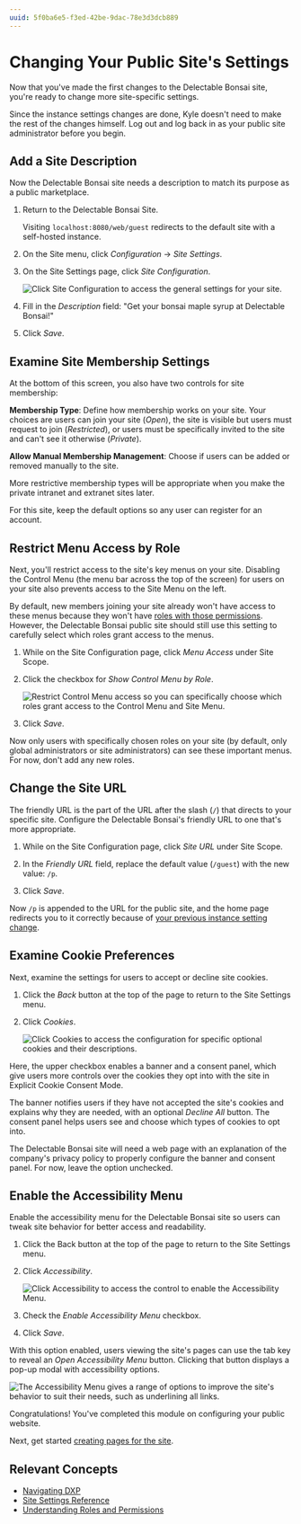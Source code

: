 ```yaml
---
uuid: 5f0ba6e5-f3ed-42be-9dac-78e3d3dcb889
---
```

# Changing Your Public Site's Settings

Now that you've made the first changes to the Delectable Bonsai site, you're ready to change more site-specific settings.

Since the instance settings changes are done, Kyle doesn't need to make the rest of the changes himself. Log out and log back in as your public site administrator before you begin.

<!-- The public site administrator should be a defined user that was imported by Makoto. If you don't have one, I think Makoto has a spreadsheet of character names you can use to make one. When you have one, give the info and the permissions needed to Makoto so he can add it to his import routine. -Rich --> 

## Add a Site Description

Now the Delectable Bonsai site needs a description to match its purpose as a public marketplace.

1. Return to the Delectable Bonsai Site.

   Visiting `localhost:8080/web/guest` redirects to the default site with a self-hosted instance.

1. On the Site menu, click *Configuration* &rarr; *Site Settings*.

1. On the Site Settings page, click *Site Configuration*.

   ![Click Site Configuration to access the general settings for your site.](./changing-your-public-sites-settings/images/01.png)

1. Fill in the *Description* field: "Get your bonsai maple syrup at Delectable Bonsai!"

1. Click *Save*.

## Examine Site Membership Settings

At the bottom of this screen, you also have two controls for site membership:

**Membership Type**: Define how membership works on your site. Your choices are users can join your site (*Open*), the site is visible but users must request to join (*Restricted*), or users must be specifically invited to the site and can't see it otherwise (*Private*).

**Allow Manual Membership Management**: Choose if users can be added or removed manually to the site.

More restrictive membership types will be appropriate when you make the private intranet and extranet sites later.

For this site, keep the default options so any user can register for an account. 

## Restrict Menu Access by Role

Next, you'll restrict access to the site's key menus on your site. Disabling the Control Menu (the menu bar across the top of the screen) for users on your site also prevents access to the Site Menu on the left.

By default, new members joining your site already won't have access to these menus because they won't have [roles with those permissions](https://learn.liferay.com/web/guest/w/dxp/users-and-permissions/roles-and-permissions/understanding-roles-and-permissions). However, the Delectable Bonsai public site should still use this setting to carefully select which roles grant access to the menus.

1. While on the Site Configuration page, click *Menu Access* under Site Scope.

1. Click the checkbox for *Show Control Menu by Role*.

   ![Restrict Control Menu access so you can specifically choose which roles grant access to the Control Menu and Site Menu.](./changing-your-public-sites-settings/images/02.png)

1. Click *Save*.

Now only users with specifically chosen roles on your site (by default, only global administrators or site administrators) can see these important menus. For now, don't add any new roles.

## Change the Site URL

The friendly URL is the part of the URL after the slash (`/`) that directs to your specific site. Configure the Delectable Bonsai's friendly URL to one that's more appropriate.

1. While on the Site Configuration page, click *Site URL* under Site Scope.

1. In the *Friendly URL* field, replace the default value (`/guest`) with the new value: `/p`.

1. Click *Save*.

Now `/p` is appended to the URL for the public site, and the home page redirects you to it correctly because of [your previous instance setting change](./changing-the-default-sites-name-and-logo.md#change-other-important-instance-settings).

## Examine Cookie Preferences

Next, examine the settings for users to accept or decline site cookies.

1. Click the *Back* button at the top of the page to return to the Site Settings menu.

1. Click *Cookies*.

   ![Click Cookies to access the configuration for specific optional cookies and their descriptions.](./changing-your-public-sites-settings/images/03.png)

Here, the upper checkbox enables a banner and a consent panel, which give users more controls over the cookies they opt into with the site in Explicit Cookie Consent Mode.

The banner notifies users if they have not accepted the site's cookies and explains why they are needed, with an optional *Decline All* button. The consent panel helps users see and choose which types of cookies to opt into.

The Delectable Bonsai site will need a web page with an explanation of the company's privacy policy to properly configure the banner and consent panel. For now, leave the option unchecked.

## Enable the Accessibility Menu

Enable the accessibility menu for the Delectable Bonsai site so users can tweak site behavior for better access and readability.

1. Click the Back button at the top of the page to return to the Site Settings menu.

1. Click *Accessibility*.

   ![Click Accessibility to access the control to enable the Accessibility Menu.](./changing-your-public-sites-settings/images/04.png)

1. Check the *Enable Accessibility Menu* checkbox.

1. Click *Save*.

With this option enabled, users viewing the site's pages can use the tab key to reveal an *Open Accessibility Menu* button. Clicking that button displays a pop-up modal with accessibility options.

![The Accessibility Menu gives a range of options to improve the site's behavior to suit their needs, such as underlining all links.](./changing-your-public-sites-settings/images/05.png)

Congratulations! You've completed this module on configuring your public website.

Next, get started [creating pages for the site](../creating-pages.md).

## Relevant Concepts

* [Navigating DXP](https://learn.liferay.com/web/guest/w/dxp/getting-started/navigating-dxp)
* [Site Settings Reference](https://learn.liferay.com/web/guest/w/dxp/site-building/site-settings/site-settings-ui-reference)
* [Understanding Roles and Permissions](https://learn.liferay.com/web/guest/w/dxp/users-and-permissions/roles-and-permissions/understanding-roles-and-permissions)
